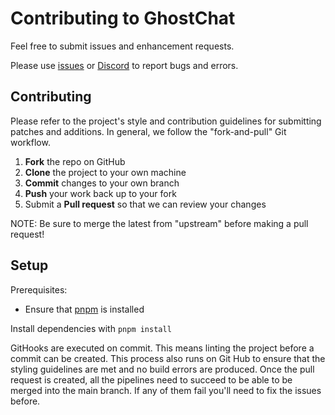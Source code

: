Contributing to GhostChat
=========================================

Feel free to submit issues and enhancement requests.

Please use [issues](https://github.com/Enubia/ghost-chat/issues/new/choose) or [Discord](https://discord.gg/UVMX32dDcy) to report bugs and errors.

Contributing
------------

Please refer to the project's style and contribution guidelines for submitting patches and additions. In general, we follow the "fork-and-pull" Git workflow.

 1. **Fork** the repo on GitHub
 2. **Clone** the project to your own machine
 3. **Commit** changes to your own branch
 4. **Push** your work back up to your fork
 5. Submit a **Pull request** so that we can review your changes

NOTE: Be sure to merge the latest from "upstream" before making a pull request!

Setup
-----------------------

Prerequisites:
   - Ensure that [pnpm](https://pnpm.io/) is installed

Install dependencies with `pnpm install`

GitHooks are executed on commit. This means linting the project before a commit can be created. This process also runs on Git Hub to ensure that the styling guidelines are met and no build errors are produced.
Once the pull request is created, all the pipelines need to succeed to be able to be merged into the main branch. If any of them fail you'll need to fix the issues before.
